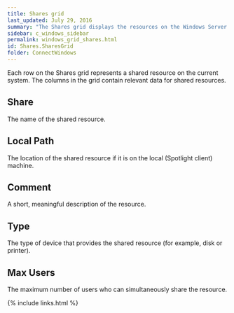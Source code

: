 ```yaml
---
title: Shares grid
last_updated: July 29, 2016
summary: "The Shares grid displays the resources on the Windows Server that can be shared with users on other systems."
sidebar: c_windows_sidebar
permalink: windows_grid_shares.html
id: Shares.SharesGrid
folder: ConnectWindows
---
```



Each row on the Shares grid represents a shared resource on the current system. The columns in the grid contain relevant data for shared resources.

## Share

The name of the shared resource.

## Local Path

The location of the shared resource if it is on the local (Spotlight client) machine.

## Comment

A short, meaningful description of the resource.

## Type

The type of device that provides the shared resource (for example, disk or printer).

## Max Users

The maximum number of users who can simultaneously share the resource.



{% include links.html %}
